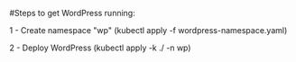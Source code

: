 #Steps to get WordPress running:

1 - Create namespace "wp" (kubectl apply -f wordpress-namespace.yaml)

2 - Deploy WordPress (kubectl apply -k ./ -n wp)
